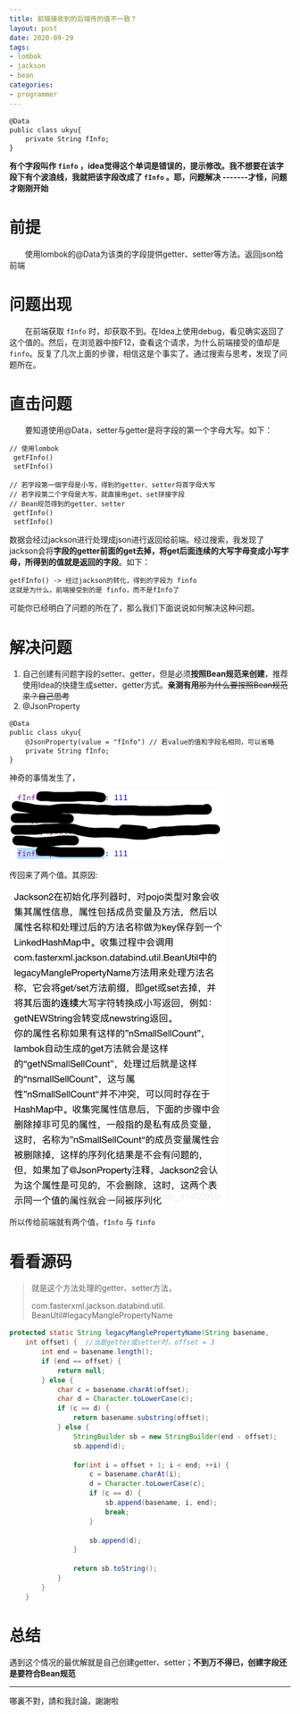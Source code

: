 ```yaml
---
title: 前端接收到的后端传的值不一致？
layout: post
date: 2020-09-29
tags: 
- lombok
- jackson
- bean
categories:
- programmer
---
```

```
@Data
public class ukyu{
    private String fInfo;
}
```
**有个字段叫作 ```finfo``` ，idea觉得这个单词是错误的，提示修改。我不想要在该字段下有个波浪线，我就把该字段改成了 ```fInfo``` 。耶，问题解决 -------才怪，问题才刚刚开始**
<!-- more -->
# 前提
&emsp;&emsp;使用lombok的@Data为该类的字段提供getter、setter等方法。返回json给前端
# 问题出现
&emsp;&emsp;在前端获取 ```fInfo``` 时，却获取不到。在Idea上使用debug，看见确实返回了这个值的。然后，在浏览器中按F12，查看这个请求，为什么前端接受的值却是 ```finfo```。反复了几次上面的步骤，相信这是个事实了。通过搜索与思考，发现了问题所在。
# 直击问题
&emsp;&emsp;要知道使用@Data，setter与getter是将字段的第一个字母大写。如下：
```
// 使用lombok
 getFInfo()
 setFInfo()

// 若字段第一個字母是小写，得到的getter、setter将首字母大写
// 若字段第二个字母是大写，就直接用get、set拼接字段
// Bean规范得到的getter、setter
 getfInfo()
 setfInfo()

```
数据会经过jackson进行处理成json进行返回给前端。经过搜索，我发现了jackson会将**字段的getter前面的get去掉，将get后面连续的大写字母变成小写字母，所得到的值就是返回的字段**。如下：
```
getFInfo() -> 经过jackson的转化，得到的字段为 finfo
这就是为什么，前端接受到的是 finfo，而不是fInfo了
```
可能你已经明白了问题的所在了，那么我们下面说说如何解决这种问题。

# 解决问题
1. 自己创建有问题字段的setter、getter，但是必须**按照Bean规范来创建**，推荐使用Idea的快捷生成setter、getter方式。**亲测有用**~~那为什么要按照Bean规范来？自己思考~~
2. @JsonProperty
```
@Data
public class ukyu{
    @JsonProperty(value = "fInfo") // 若value的值和字段名相同，可以省略
    private String fInfo;
}
```
 神奇的事情发生了，

 ![传回来了两个值](/assets/images/blog/2020-09-29-value-is-inconsistent/two-values.png)

传回来了两个值。其原因:

 ![jackson对pojo序列化处理](/assets/images/blog/2020-09-29-value-is-inconsistent/jackson-serialized-pojo.png)

所以传给前端就有两个值，```fInfo``` 与 ```finfo```

# 看看源码
> 就是这个方法处理的getter、setter方法，
>
> com.fasterxml.jackson.databind.util.
BeanUtil#legacyManglePropertyName

```java
protected static String legacyManglePropertyName(String basename, 
    int offset) {  //当是getter或setter时，offset = 3
        int end = basename.length();
        if (end == offset) {
            return null;
        } else {
            char c = basename.charAt(offset);
            char d = Character.toLowerCase(c);
            if (c == d) {
                return basename.substring(offset);
            } else {
                StringBuilder sb = new StringBuilder(end - offset);
                sb.append(d);

                for(int i = offset + 1; i < end; ++i) {
                    c = basename.charAt(i);
                    d = Character.toLowerCase(c);
                    if (c == d) {
                        sb.append(basename, i, end);
                        break;
                    }

                    sb.append(d);
                }

                return sb.toString();
            }
        }
    }
```

# 总结
遇到这个情况的最优解就是自己创建getter、setter；**不到万不得已，创建字段还是要符合Bean规范**

---
哪裏不對，請和我討論，謝謝啦